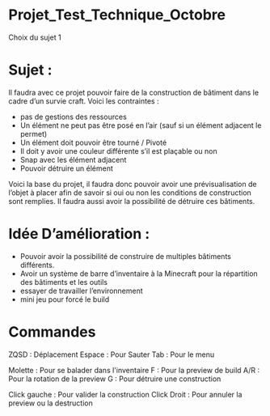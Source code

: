 # Projet_Test_Technique_Octobre

Choix du sujet 1

# Sujet :

Il faudra avec ce projet pouvoir faire de la construction de bâtiment dans le cadre d’un survie craft. Voici les contraintes : 
- pas de gestions des ressources
- Un élément ne peut pas être posé en l’air (sauf si un élément adjacent le permet)
- Un élément doit pouvoir être tourné / Pivoté
- Il doit y avoir une couleur différente s’il est plaçable ou non
- Snap avec les élément adjacent 
- Pouvoir détruire un élément

Voici la base du projet, il faudra donc pouvoir avoir une prévisualisation de l’objet à placer afin de savoir si oui ou non les conditions de construction sont remplies. Il faudra aussi avoir la possibilité de détruire ces bâtiments.

# Idée D’amélioration :

- Pouvoir avoir la possibilité de construire de multiples bâtiments différents.
- Avoir un système de barre d’inventaire à la Minecraft pour la répartition des bâtiments et les outils
- essayer de travailler l’environnement
- mini jeu pour forcé le build

# Commandes

ZQSD : Déplacement
Espace : Pour Sauter
Tab : Pour le menu

Molette : Pour se balader dans l'inventaire
F : Pour la preview de build
A/R : Pour la rotation de la preview
G : Pour détruire une construction

Click gauche : Pour valider la construction
Click Droit : Pour annuler la preview ou la destruction

